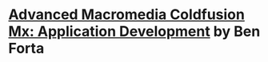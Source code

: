 # [Advanced Macromedia Coldfusion Mx: Application Development](https://www.amazon.com/Advanced-Macromedia-ColdFusion-Application-Development/dp/0321127102/ref=sr_1_1?crid=6NMGEWO83LV7&dib=eyJ2IjoiMSJ9.FQh89933URzSX8RyTtMioL7yayZNXHXEMqWXIISXjZw.dHAy_4O_b92pOD9egLw0zsEUWoVIL5xORGs4Sn44YhU&dib_tag=se&keywords=Advanced+Macromedia+Coldfusion+Mx%3A+Application+Development&qid=1745592708&s=books&sprefix=advanced+macromedia+coldfusion+mx+application+development%2Cstripbooks%2C111&sr=1-1) by Ben Forta
